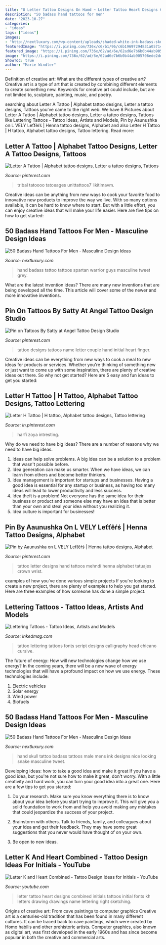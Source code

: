 ```yaml
---
title: "U Letter Tattoo Designs On Hand ~ Letter Tattoo Heart Designs Combined Initials Tattoos Initial Fonts Kh Letters Drawing Drawings Name Lettering Right Sketching"
description: "50 badass hand tattoos for men"
date: "2023-10-27"
categories:
- "ideas"
tags: ["ideas"]
images:
- "http://nextluxury.com/wp-content/uploads/shaded-white-ink-badass-skull-male-hand-tattoo-ideas.jpg"
featuredImage: "https://i.pinimg.com/736x/c6/b1/96/c6b19697294831a05714e672597e72da.jpg"
featured_image: "https://i.pinimg.com/736x/62/ad/6e/62ad6e7b6b0b44ab905706ede2dd235a.jpg"
image: "https://i.pinimg.com/736x/62/ad/6e/62ad6e7b6b0b44ab905706ede2dd235a.jpg"
ShowToc: true
author: "Marie Windler"
---
```



Definition of creative art: What are the different types of creative art?
Creative art is a type of art that is created by combining different elements to create something new. Keywords for creative art could include, but are not limited to, sculpture, painting, music, and poetry.

	

		
searching about Letter A Tattoo | Alphabet tattoo designs, Letter a tattoo designs, Tattoos you've came to the right web. We have 8 Pictures about Letter A Tattoo | Alphabet tattoo designs, Letter a tattoo designs, Tattoos like Lettering Tattoos - Tattoo Ideas, Artists and Models, Pin by Aaunushka on L VELY Leťťêŕś | Henna tattoo designs, Alphabet and also Letter H Tattoo | H tattoo, Alphabet tattoo designs, Tattoo lettering. Read more:
		
    
## Letter A Tattoo | Alphabet Tattoo Designs, Letter A Tattoo Designs, Tattoos

<img loading=lazy src="https://i.pinimg.com/736x/61/b3/3f/61b33f9c1431cf938f2beb6aeac2de31.jpg" onerror="this.onerror=null;this.src='https://tse1.mm.bing.net/th?id=OIP.gp9JbS3LS_mBTKhPJJfhRgAAAA&amp;pid=15.1';" alt="Letter A Tattoo | Alphabet tattoo designs, Letter a tattoo designs, Tattoos">

_Source: pinterest.com_

>tribal tatoooo tatoeages unittattoos7 likitimavm. 

	

Creative ideas can be anything from new ways to cook your favorite food to innovative new products to improve the way we live. With so many options available, it can be hard to know where to start. But with a little effort, you can enjoy creative ideas that will make your life easier. Here are five tips on how to get started: 

    
## 50 Badass Hand Tattoos For Men - Masculine Design Ideas

<img loading=lazy src="http://nextluxury.com/wp-content/uploads/spartan-warrior-guys-badass-hand-tattoo.jpg" onerror="this.onerror=null;this.src='https://tse3.mm.bing.net/th?id=OIP.-Uc_XfIKgoHLnsDof9XvNQHaHa&amp;pid=15.1';" alt="50 Badass Hand Tattoos For Men - Masculine Design Ideas">

_Source: nextluxury.com_

>hand badass tattoo tattoos spartan warrior guys masculine tweet grey. 

	

What are the latest invention ideas?
There are many new inventions that are being developed all the time. This article will cover some of the newer and more innovative inventions.

    
## Pin On Tattoos By Satty At Angel Tattoo Design Studio

<img loading=lazy src="https://i.pinimg.com/736x/62/ad/6e/62ad6e7b6b0b44ab905706ede2dd235a.jpg" onerror="this.onerror=null;this.src='https://tse1.mm.bing.net/th?id=OIP.SNoVN_SPKFH2HxU08Bn6VwHaHa&amp;pid=15.1';" alt="Pin on Tattoos By Satty at Angel Tattoo Design Studio">

_Source: pinterest.com_

>tattoo designs tattoos name letter couple hand initial heart finger. 

	

Creative ideas can be everything from new ways to cook a meal to new ideas for products or services. Whether you're thinking of something new or just want to come up with some inspiration, there are plenty of creative ideas out there. So why not get started? Here are 5 easy and fun ideas to get you started: 

    
## Letter H Tattoo | H Tattoo, Alphabet Tattoo Designs, Tattoo Lettering

<img loading=lazy src="https://i.pinimg.com/736x/c6/b1/96/c6b19697294831a05714e672597e72da.jpg" onerror="this.onerror=null;this.src='https://tse4.mm.bing.net/th?id=OIP.QK7E_MQmmzUyO6oqSbsIrgAAAA&amp;pid=15.1';" alt="Letter H Tattoo | H tattoo, Alphabet tattoo designs, Tattoo lettering">

_Source: in.pinterest.com_

>harfi zoya intresting. 

	

Why do we need to have big ideas?
There are a number of reasons why we need to have big ideas. 
1. Ideas can help solve problems. A big idea can be a solution to a problem that wasn't possible before. 
2. Idea generation can make us smarter. When we have ideas, we can learn from others and become better thinkers. 
3. Idea management is important for startups and businesses. Having a good idea is essential for any startup or business, as having too many ideas will lead to lower productivity and less success. 
4. Idea theft is a problem! Not everyone has the same idea for their business or product and someone else may have an idea that is better than your own and steal your idea without you realizing it. 
5. Idea culture is important for businesses!

    
## Pin By Aaunushka On L VELY Leťťêŕś | Henna Tattoo Designs, Alphabet

<img loading=lazy src="https://i.pinimg.com/736x/df/b1/d2/dfb1d2a0fab18062fdef67deb5d1f833.jpg" onerror="this.onerror=null;this.src='https://tse2.mm.bing.net/th?id=OIP.KfY25ew931v6CX-HCXLLLwHaIw&amp;pid=15.1';" alt="Pin by Aaunushka on L VELY Leťťêŕś | Henna tattoo designs, Alphabet">

_Source: pinterest.com_

>tattoo letter designs hand tattoos mehndi henna alphabet tatuajes crown wrist. 

	

examples of how you've done various simple projects
If you're looking to create a new project, there are plenty of examples to help you get started. Here are three examples of how someone has done a simple project.

    
## Lettering Tattoos - Tattoo Ideas, Artists And Models

<img loading=lazy src="https://www.inkedmag.com/.image/t_share/MTU5MDMyNDQ4MzU4OTUwNjgw/lettering_feature.jpg" onerror="this.onerror=null;this.src='https://tse1.mm.bing.net/th?id=OIP.nxqWTCZIuEF_vESaeAGu7gHaHb&amp;pid=15.1';" alt="Lettering Tattoos - Tattoo Ideas, Artists and Models">

_Source: inkedmag.com_

>tattoo lettering tattoos fonts script designs calligraphy head chicano cursive. 

	

The future of energy: How will new technologies change how we use energy?
In the coming years, there will be a new wave of energy technologies that will have a profound impact on how we use energy. These technologies include: 
1. Electric vehicles
2. Solar energy
3. Wind power
4. Biofuels

    
## 50 Badass Hand Tattoos For Men - Masculine Design Ideas

<img loading=lazy src="http://nextluxury.com/wp-content/uploads/shaded-white-ink-badass-skull-male-hand-tattoo-ideas.jpg" onerror="this.onerror=null;this.src='https://tse2.mm.bing.net/th?id=OIP.JuHqqH1hEPI2OwCFl1sqfgHaHa&amp;pid=15.1';" alt="50 Badass Hand Tattoos For Men - Masculine Design Ideas">

_Source: nextluxury.com_

>hand skull tattoo badass tattoos male mens ink designs nice looking snake masculine tweet. 

	

Developing ideas: how to take a good idea and make it great
If you have a good idea, but you're not sure how to make it great, don't worry. With a little creativity and hard work, you can turn your good idea into a great one.
Here are a few tips to get you started:

1. Do your research. Make sure you know everything there is to know about your idea before you start trying to improve it. This will give you a solid foundation to work from and help you avoid making any mistakes that could jeopardize the success of your project.

2. Brainstorm with others. Talk to friends, family, and colleagues about your idea and get their feedback. They may have some great suggestions that you never would have thought of on your own.

3. Be open to new ideas.

    
## Letter K And Heart Combined - Tattoo Design Ideas For Initials - YouTube

<img loading=lazy src="https://i.ytimg.com/vi/K2Vdb6-po24/maxresdefault.jpg" onerror="this.onerror=null;this.src='https://tse1.mm.bing.net/th?id=OIP.RI2ePR9G0lh2VbKOMfZCyAHaEK&amp;pid=15.1';" alt="Letter K and Heart Combined - Tattoo Design Ideas for Initials - YouTube">

_Source: youtube.com_

>letter tattoo heart designs combined initials tattoos initial fonts kh letters drawing drawings name lettering right sketching. 

	

Origins of creative art: From cave paintings to computer graphics
Creative art is a centuries-old tradition that has been found in many different cultures. It can be traced back to cave paintings, which were created by Homo habilis and other prehistoric artists. Computer graphics, also known as digital art, was first developed in the early 1960s and has since become popular in both the creative and commercial arts.

